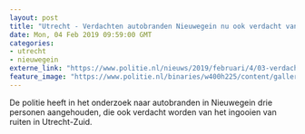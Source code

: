 ```yaml
---
layout: post
title: "Utrecht - Verdachten autobranden Nieuwegein nu ook verdacht van stenengooien in Utrecht-Zuid"
date: Mon, 04 Feb 2019 09:59:00 GMT
categories: 
- utrecht 
- nieuwegein 
externe_link: "https://www.politie.nl/nieuws/2019/februari/4/03-verdachten-autobranden-nieuwegein-nu-ook-verdacht-van-stenengooien.html"
feature_image: "https://www.politie.nl/binaries/w400h225/content/gallery/politie/stockfotos/algemeen/aanhouding-van-een-verdachte-in-treinstation.jpg"
---
```


De politie heeft in het onderzoek naar autobranden in Nieuwegein drie personen aangehouden, die ook verdacht worden van het ingooien van ruiten in Utrecht-Zuid.
